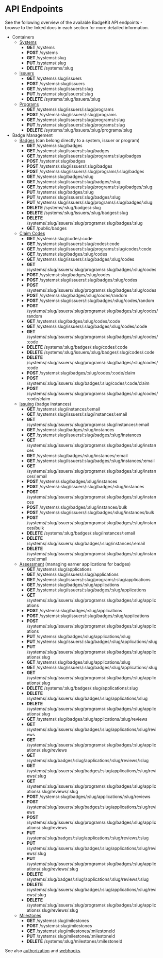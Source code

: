 # API Endpoints

See the following overview of the available BadgeKit API endpoints - browse to the linked docs in each section for more detailed information.

* Containers
  * [Systems](systems.md)
    * **GET** /systems
    * **POST** /systems
    * **GET** /systems/:slug
    * **PUT** /systems/:slug
    * **DELETE** /systems/:slug
  * [Issuers](issuers.md)
    * **GET** /systems/:slug/issuers
    * **POST** /systems/:slug/issuers
    * **GET** /systems/:slug/issuers/:slug
    * **PUT** /systems/:slug/issuers/:slug
    * **DELETE** /systems/:slug/issuers/:slug
  * [Programs](programs.md)
    * **GET** /systems/:slug/issuers/:slug/programs
    * **POST** /systems/:slug/issuers/:slug/programs
    * **GET** /systems/:slug/issuers/:slug/programs/:slug
    * **PUT** /systems/:slug/issuers/:slug/programs/:slug
    * **DELETE** /systems/:slug/issuers/:slug/programs/:slug
* Badge Management
  * [Badges](badges.md) (can belong directly to a system, issuer or program)
    * **GET** /systems/:slug/badges
    * **GET** /systems/:slug/issuers/:slug/badges
    * **GET** /systems/:slug/issuers/:slug/programs/:slug/badges
    * **POST** /systems/:slug/badges
    * **POST** /systems/:slug/issuers/:slug/badges
    * **POST** /systems/:slug/issuers/:slug/programs/:slug/badges
    * **GET** /systems/:slug/badges/:slug
    * **GET** /systems/:slug/issuers/:slug/badges/:slug
    * **GET** /systems/:slug/issuers/:slug/programs/:slug/badges/:slug
    * **PUT** /systems/:slug/badges/:slug
    * **PUT** /systems/:slug/issuers/:slug/badges/:slug
    * **PUT** /systems/:slug/issuers/:slug/programs/:slug/badges/:slug
    * **DELETE** /systems/:slug/badges/:slug
    * **DELETE** /systems/:slug/issuers/:slug/badges/:slug
    * **DELETE** /systems/:slug/issuers/:slug/programs/:slug/badges/:slug
    * **GET** /public/badges
  * [Claim Codes](claim-codes.md)
    * **GET** /systems/:slug/codes/:code
    * **GET** /systems/:slug/issuers/:slug/codes/:code
    * **GET** /systems/:slug/issuers/:slug/programs/:slug/codes/:code
    * **GET** /systems/:slug/badges/:slug/codes
    * **GET** /systems/:slug/issuers/:slug/badges/:slug/codes
    * **GET** /systems/:slug/issuers/:slug/programs/:slug/badges/:slug/codes
    * **POST** /systems/:slug/badges/:slug/codes
    * **POST** /systems/:slug/issuers/:slug/badges/:slug/codes
    * **POST** /systems/:slug/issuers/:slug/programs/:slug/badges/:slug/codes
    * **POST** /systems/:slug/badges/:slug/codes/random
    * **POST** /systems/:slug/issuers/:slug/badges/:slug/codes/random
    * **POST** /systems/:slug/issuers/:slug/programs/:slug/badges/:slug/codes/random
    * **GET** /systems/:slug/badges/:slug/codes/:code
    * **GET** /systems/:slug/issuers/:slug/badges/:slug/codes/:code
    * **GET** /systems/:slug/issuers/:slug/programs/:slug/badges/:slug/codes/:code
    * **DELETE** /systems/:slug/badges/:slug/codes/:code
    * **DELETE** /systems/:slug/issuers/:slug/badges/:slug/codes/:code
    * **DELETE** /systems/:slug/issuers/:slug/programs/:slug/badges/:slug/codes/:code
    * **POST** /systems/:slug/badges/:slug/codes/:code/claim
    * **POST** /systems/:slug/issuers/:slug/badges/:slug/codes/:code/claim
    * **POST** /systems/:slug/issuers/:slug/programs/:slug/badges/:slug/codes/:code/claim
  * [Issuing](issuing.md) (badge instances)
    * **GET** /systems/:slug/instances/:email
    * **GET** /systems/:slug/issuers/:slug/instances/:email
    * **GET** /systems/:slug/issuers/:slug/programs/:slug/instances/:email
    * **GET** /systems/:slug/badges/:slug/instances
    * **GET** /systems/:slug/issuers/:slug/badges/:slug/instances
    * **GET** /systems/:slug/issuers/:slug/programs/:slug/badges/:slug/instances
    * **GET** /systems/:slug/badges/:slug/instances/:email
    * **GET** /systems/:slug/issuers/:slug/badges/:slug/instances/:email
    * **GET** /systems/:slug/issuers/:slug/programs/:slug/badges/:slug/instances/:email
    * **POST** /systems/:slug/badges/:slug/instances
    * **POST** /systems/:slug/issuers/:slug/badges/:slug/instances
    * **POST** /systems/:slug/issuers/:slug/programs/:slug/badges/:slug/instances
    * **POST** /systems/:slug/badges/:slug/instances/bulk
    * **POST** /systems/:slug/issuers/:slug/badges/:slug/instances/bulk
    * **POST** /systems/:slug/issuers/:slug/programs/:slug/badges/:slug/instances/bulk
    * **DELETE** /systems/:slug/badges/:slug/instances/:email
    * **DELETE** /systems/:slug/issuers/:slug/badges/:slug/instances/:email
    * **DELETE** /systems/:slug/issuers/:slug/programs/:slug/badges/:slug/instances/:email
  * [Assessment](assessment.md) (managing earner applications for badges)
    * **GET** /systems/:slug/applications
    * **GET** /systems/:slug/issuers/:slug/applications
    * **GET** /systems/:slug/issuers/:slug/programs/:slug/applications
    * **GET** /systems/:slug/badges/:slug/applications
    * **GET** /systems/:slug/issuers/:slug/badges/:slug/applications
    * **GET** /systems/:slug/issuers/:slug/programs/:slug/badges/:slug/applications
    * **POST** /systems/:slug/badges/:slug/applications
    * **POST** /systems/:slug/issuers/:slug/badges/:slug/applications
    * **POST** /systems/:slug/issuers/:slug/programs/:slug/badges/:slug/applications
    * **PUT** /systems/:slug/badges/:slug/applications/:slug
    * **PUT** /systems/:slug/issuers/:slug/badges/:slug/applications/:slug
    * **PUT** /systems/:slug/issuers/:slug/programs/:slug/badges/:slug/applications/:slug
    * **GET** /systems/:slug/badges/:slug/applications/:slug
    * **GET** /systems/:slug/issuers/:slug/badges/:slug/applications/:slug
    * **GET** /systems/:slug/issuers/:slug/programs/:slug/badges/:slug/applications/:slug
    * **DELETE** /systems/:slug/badges/:slug/applications/:slug
    * **DELETE** /systems/:slug/issuers/:slug/badges/:slug/applications/:slug
    * **DELETE** /systems/:slug/issuers/:slug/programs/:slug/badges/:slug/applications/:slug
    * **GET** /systems/:slug/badges/:slug/applications/:slug/reviews
    * **GET** /systems/:slug/issuers/:slug/badges/:slug/applications/:slug/reviews
    * **GET** /systems/:slug/issuers/:slug/programs/:slug/badges/:slug/applications/:slug/reviews
    * **GET** /systems/:slug/badges/:slug/applications/:slug/reviews/:slug
    * **GET** /systems/:slug/issuers/:slug/badges/:slug/applications/:slug/reviews/:slug
    * **GET** /systems/:slug/issuers/:slug/programs/:slug/badges/:slug/applications/:slug/reviews/:slug
    * **POST** /systems/:slug/badges/:slug/applications/:slug/reviews
    * **POST** /systems/:slug/issuers/:slug/badges/:slug/applications/:slug/reviews
    * **POST** /systems/:slug/issuers/:slug/programs/:slug/badges/:slug/applications/:slug/reviews
    * **PUT** /systems/:slug/badges/:slug/applications/:slug/reviews/:slug
    * **PUT** /systems/:slug/issuers/:slug/badges/:slug/applications/:slug/reviews/:slug
    * **PUT** /systems/:slug/issuers/:slug/programs/:slug/badges/:slug/applications/:slug/reviews/:slug
    * **DELETE** /systems/:slug/badges/:slug/applications/:slug/reviews/:slug
    * **DELETE** /systems/:slug/issuers/:slug/badges/:slug/applications/:slug/reviews/:slug
    * **DELETE** /systems/:slug/issuers/:slug/programs/:slug/badges/:slug/applications/:slug/reviews/:slug
  * [Milestones](milestones.md)
    * **GET** /systems/:slug/milestones
    * **POST** /systems/:slug/milestones
    * **GET** /systems/:slug/milestones/:milestoneId
    * **PUT** /systems/:slug/milestones/:milestoneId
    * **DELETE** /systems/:slug/milestones/:milestoneId

See also [authorization](authorization.md) and [webhooks](webhooks.md).
